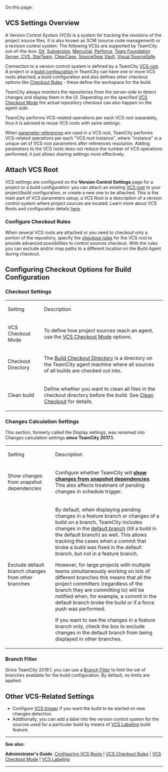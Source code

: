 [//]: # (title: Configuring VCS Settings)
[//]: # (auxiliary-id: Configuring VCS Settings)

On this page:

<tag-list of="chapter" mode="tree" depth="4"/>

## VCS Settings Overview 

A Version Control System (VCS) is a system for tracking the revisions of the project source files. It is also known as SCM (source code management) or a revision control system. The following VCSs are supported by TeamCity out\-of\-the\-box: [Git](git.md), [Subversion](subversion.md), [Mercurial](mercurial.md), [Perforce](perforce.md), [Team Foundation Server, ](team-foundation-server.md)[CVS](cvs.md)[, ](team-foundation-server.md)[StarTeam](starteam.md), [ClearCase](clearcase.md), [SourceGear Vault](sourcegear-vault.md), [Visual SourceSafe](visual-sourcesafe.md).

Connection to a version control system is defined by a TeamCity [VCS root](vcs-root.md). A project or a [build configuration](build-configuration.md) in TeamCity can have one or more VCS roots attached; a build configuration and also defines other checkout options like [Checkout Rules](vcs-checkout-rules.md) \- these define the workspace for the build.

TeamCity always monitors the repositories from the server\-side to detect changes and display them in the UI. Depending on the specified [VCS Checkout Mode](vcs-checkout-mode.md) the actual repository checkout can also happen on the agent\-side.

TeamCity performs VCS\-related operations per each VCS root separately, thus it is advised to reuse VCS roots with same settings.

When [parameter references](configuring-build-parameters.md#Using+Build+Parameters+in+Build+Configuration+Settings) are used in a VCS root, TeamCity performs VCS\-related operations per each "VCS root instance", where "instance" is a unique set of VCS root parameters after references resolution. Adding parameters to the VCS roots does not reduce the number of VCS operations performed, it just allows sharing settings more effectively.

## Attach VCS Root

VCS settings are configured on the __Version Control Settings__ page for a project or a build configuration: you can attach an existing [VCS root](configuring-vcs-roots.md) to your project/build configuration, or create a new one to be attached. This is the main part of VCS parameters setup; a VCS Root is a description of a version control system where project sources are located. Learn more about VCS Roots and configuration details [here](configuring-vcs-roots.md).

### Configure Checkout Rules

When several VCS roots are attached or you need to checkout only a portion of the repository, specify the [checkout rules](vcs-checkout-rules.md) for the VCS root to provide advanced possibilities to control sources checkout. With the rules you can exclude and/or map paths to a different location on the Build Agent during checkout.

## Configuring Checkout Options for Build Configuration

### Checkout Settings

<table><tr>

<td>

Setting

</td>

<td>

Description

</td></tr><tr>

<td>

VCS Сheckout Mode

</td>

<td>

To define how project sources reach an agent, use the [VCS Checkout Mode](vcs-checkout-mode.md) options.

</td></tr><tr>

<td>

Сheckout Directory

</td>

<td>

The [Build Checkout Directory](build-checkout-directory.md) is a directory on the TeamCity agent machine where all sources of all builds are checked out into.

</td></tr><tr>

<td>

Clean build


</td>

<td>

Define whether you want to clean all files in the checkout directory before the build. See [Clean Checkout](clean-checkout.md) for details.

</td></tr></table>

### Changes Calculation Settings

This section, formerly called the Display settings, was renamed into Changes calculation settings __since TeamCity 2017.1.__

 

<table><tr>

<td>

Setting

</td>

<td>

Description

</td></tr><tr>

<td>

Show changes from snapshot dependencies

</td>

<td>

Configure whether TeamCity will __[show changes from snapshot dependencies](build-dependencies-setup.md#show-changes-from-dependencies)__. This also affects treatment of pending changes in schedule trigger.

</td></tr><tr>

<td>

Exclude default branch changes from other branches

</td>

<td>

By default, when displaying pending changes in a feature branch or changes of a build on a branch, TeamCity includes changes in the [default branch](working-with-feature-branches.md#Default+branch) (till a build in the default branch) as well. This allows tracking the cases when a commit that broke a build was fixed in the default branch, but not in a feature branch.

However, for large projects with multiple teams simultaneously working on lots of different branches this means that all the project committers (regardless of the branch they are committing to) will be notified when, for example, a commit in the default branch broke the build or if a force push was performed.

If you want to see the changes in a feature branch only, check the box to exclude changes in the default branch from being displayed in other branches.

</td></tr></table>

### Branch Filter

Since TeamCity 2019.1, you can use a [Branch Filter](branch-filter.md) to limit the set of branches available for the build configuration. By default, no limits are applied.


## Other VCS-Related Settings
* Configure [VCS trigger](configuring-vcs-triggers.md) if you want the build to be started on new changes detection.
* Additionally, you can add a label into the version control system for the sources used for a particular build by means of [VCS Labeling](vcs-labeling.md) build feature.
 
 
 
 __  __

__See also:__

__Administrator's Guide__: [Configuring VCS Roots](configuring-vcs-roots.md) | [VCS Checkout Rules](vcs-checkout-rules.md) | [VCS Checkout Mode](vcs-checkout-mode.md) | [VCS Labeling](vcs-labeling.md)

__ __